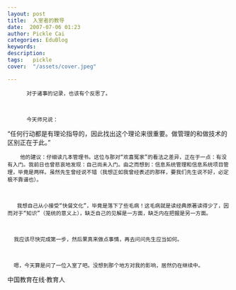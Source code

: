 ```yaml
---
layout: post  
title:  入室者的教导  
date:  2007-07-06 01:23  
author: Pickle Cai  
categories: EduBlog  
keywords: 
description:   
tags:	pickle   
cover:  "/assets/cover.jpeg"  

---  
```

    
          对于诸事的记录，也该有个反思了。



          今天师兄说：





“任何行动都是有理论指导的，因此找出这个理论来很重要。做管理的和做技术的区别正在于此。”

        他的建议：仔细读几本管理书。这位与那对“欢喜冤家”的看法之差异，正在于一点：有没有入门。我前日也曾悲哀地发现：自己尚未入门。由之而想到：信息系统管理和信息系统项目管理，毕竟是两样。虽然先生曾经说不错（我想正如我曾经表述的那样，要我们先生说不好，必定极不靠谱也）。



       我想自己从小接受“快餐文化”，毕竟是落下了些毛病！这毛病就是读经典原著读得少了，因而对于“知识”（笼统的意义上），缺乏自己的见解是一方面，缺乏内在把握是另一方面。



      我应该尽快完成第一步，然后果真来做点事情，再去问问先生应当如何。



      嗯，今天算是问了一位入室了吧。没想到那个地方对我的影响，居然仍在继续中。



		    
 中国教育在线·教育人

